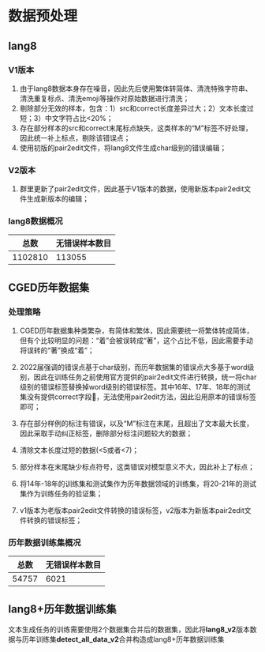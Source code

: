 # 数据预处理
## lang8
### V1版本
1. 由于lang8数据本身存在噪音，因此先后使用繁体转简体、清洗特殊字符串、清洗重复标点、清洗emoji等操作对原始数据进行清洗；
2. 剔除部分无效的样本，包含：1）src和correct长度差异过大；2）文本长度过短；3）中文字符占比<20%；
3. 存在部分样本的src和correct末尾标点缺失，这类样本的“M”标签不好处理，因此统一补上标点，剔除该错误点；
4. 使用初版的pair2edit文件，将lang8文件生成char级别的错误编辑；
### V2版本
1. 群里更新了pair2edit文件，因此基于V1版本的数据，使用新版本pair2edit文件生成新版本的编辑；

### lang8数据概况
| 总数     | 无错误样本数目|
|---------|-------------|
| 1102810 |  113055     |

## CGED历年数据集
### 处理策略
1. CGED历年数据集种类繁杂，有简体和繁体，因此需要统一将繁体转成简体，但有个比较明显的问题：“着”会被误转成“著”，这个占比不低，因此需要手动将误转的“著”换成“着”；

2. 2022届强调的错误点基于char级别，而历年数据集的错误点大多基于word级别，因此在训练任务之前使用官方提供的pair2edit文件进行转换，统一将char级别的错误标签替换掉word级别的错误标签。其中16年、17年、18年的测试集没有提供correct字段，无法使用pair2edit方法，因此沿用原本的错误标签即可；

3. 存在部分样例的标注有错误，以及“M”标注在末尾，且超出了文本最大长度，因此采取手动纠正标签，删除部分标注问题较大的数据；

4. 清除文本长度过短的数据(<5或者<7)；

5. 部分样本在末尾缺少标点符号，这类错误对模型意义不大，因此补上了标点；

6. 将14年-18年的训练集和测试集作为历年数据领域的训练集，将20-21年的测试集作为训练任务的验证集；

7. v1版本为老版本pair2edit文件转换的错误标签，v2版本为新版本pair2edit文件转换的错误标签；

### 历年数据训练集概况
| 总数     | 无错误样本数目|
|---------|-------------|
| 54757   |  6021       |

## lang8+历年数据训练集
文本生成任务的训练需要使用2个数据集合并后的数据集，因此将**lang8_v2**版本数据与历年训练集**detect_all_data_v2**合并构造成lang8+历年数据训练集